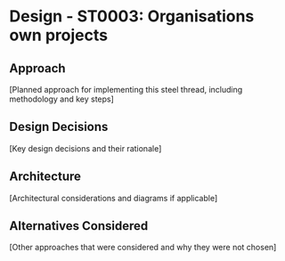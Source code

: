 # Design - ST0003: Organisations own projects

## Approach

[Planned approach for implementing this steel thread, including methodology and key steps]

## Design Decisions

[Key design decisions and their rationale]

## Architecture

[Architectural considerations and diagrams if applicable]

## Alternatives Considered

[Other approaches that were considered and why they were not chosen]
